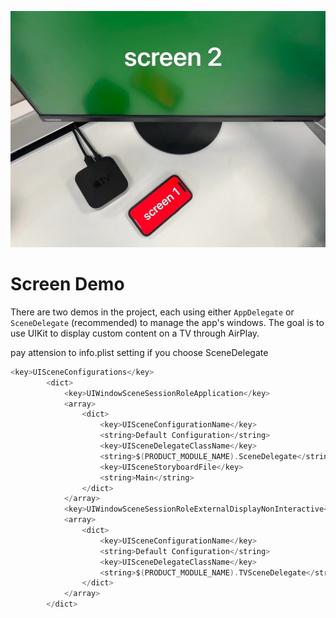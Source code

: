 ![screen](./screeen.png)
# Screen Demo

There are two demos in the project, each using either `AppDelegate` or `SceneDelegate` (recommended) to manage the app's windows. The goal is to use UIKit to display custom content on a TV through AirPlay.

pay attension to info.plist setting if you choose SceneDelegate
```Swift
<key>UISceneConfigurations</key>
		<dict>
			<key>UIWindowSceneSessionRoleApplication</key>
			<array>
				<dict>
					<key>UISceneConfigurationName</key>
					<string>Default Configuration</string>
					<key>UISceneDelegateClassName</key>
					<string>$(PRODUCT_MODULE_NAME).SceneDelegate</string>
					<key>UISceneStoryboardFile</key>
					<string>Main</string>
				</dict>
			</array>
			<key>UIWindowSceneSessionRoleExternalDisplayNonInteractive</key>
			<array>
				<dict>
					<key>UISceneConfigurationName</key>
					<string>Default Configuration</string>
					<key>UISceneDelegateClassName</key>
					<string>$(PRODUCT_MODULE_NAME).TVSceneDelegate</string>
				</dict>
			</array>
		</dict>
```

